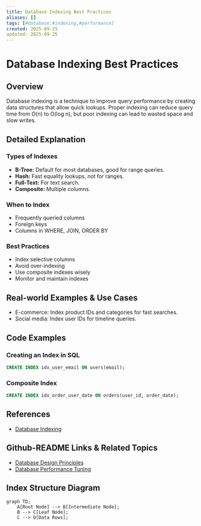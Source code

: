```yaml
---
title: Database Indexing Best Practices
aliases: []
tags: [#database,#indexing,#performance]
created: 2025-09-25
updated: 2025-09-25
---
```


# Database Indexing Best Practices

## Overview

Database indexing is a technique to improve query performance by creating data structures that allow quick lookups. Proper indexing can reduce query time from O(n) to O(log n), but poor indexing can lead to wasted space and slow writes.

## Detailed Explanation

### Types of Indexes

- **B-Tree:** Default for most databases, good for range queries.
- **Hash:** Fast equality lookups, not for ranges.
- **Full-Text:** For text search.
- **Composite:** Multiple columns.

### When to Index

- Frequently queried columns
- Foreign keys
- Columns in WHERE, JOIN, ORDER BY

### Best Practices

- Index selective columns
- Avoid over-indexing
- Use composite indexes wisely
- Monitor and maintain indexes

## Real-world Examples & Use Cases

- E-commerce: Index product IDs and categories for fast searches.
- Social media: Index user IDs for timeline queries.

## Code Examples

### Creating an Index in SQL

```sql
CREATE INDEX idx_user_email ON users(email);
```

### Composite Index

```sql
CREATE INDEX idx_order_user_date ON orders(user_id, order_date);
```

## References

- [Database Indexing](https://www.postgresql.org/docs/current/indexes.html)

## Github-README Links & Related Topics

- [Database Design Principles](./database-design-principles/)
- [Database Performance Tuning](./database-performance-tuning/)

## Index Structure Diagram

```mermaid
graph TD;
    A[Root Node] --> B[Intermediate Node];
    B --> C[Leaf Node];
    C --> D[Data Rows];
```